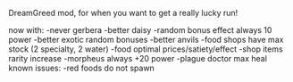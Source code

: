 DreamGreed mod, for when you want to get a really lucky run!

now with:
-never gerbera
-better daisy
-random bonus effect always 10 power
-better exotic random bonuses
-better anvils
-food shops have max stock (2 specialty, 2 water)
-food optimal prices/satiety/effect
-shop items rarity increase
-morpheus always +20 power
-plague doctor max heal
known issues:
-red foods do not spawn
